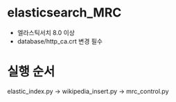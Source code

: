 # elasticsearch_MRC

- 엘라스틱서치 8.0 이상
- database/http_ca.crt 변경 필수

# 실행 순서
elastic_index.py -> wikipedia_insert.py -> mrc_control.py